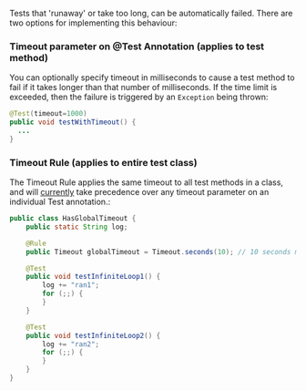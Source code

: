 Tests that 'runaway' or take too long, can be automatically failed.  There are two options for implementing this behaviour:

### Timeout parameter on @Test Annotation (applies to test method)
You can optionally specify timeout in milliseconds to cause a test method to fail if it takes longer than that number of milliseconds.  If the time limit is exceeded, then the failure is triggered by an `Exception` being thrown:

```java
@Test(timeout=1000)
public void testWithTimeout() {
  ...
}
```

### Timeout Rule (applies to entire test class)
The Timeout Rule applies the same timeout to all test methods in a class, and will [currently](https://github.com/junit-team/junit/issues/1126) take precedence over any timeout parameter on an individual Test annotation.:

```java
public class HasGlobalTimeout {
    public static String log;

    @Rule
    public Timeout globalTimeout = Timeout.seconds(10); // 10 seconds max per method tested

    @Test
    public void testInfiniteLoop1() {
        log += "ran1";
        for (;;) {
        }
    }

    @Test
    public void testInfiniteLoop2() {
        log += "ran2";
        for (;;) {
        }
    }
}
```